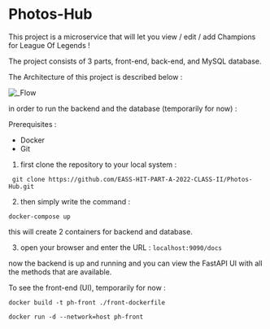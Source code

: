 # Photos-Hub

This project is a microservice that will let you view / edit / add Champions for League Of Legends !

The project consists of 3 parts, front-end, back-end, and MySQL database.

The Architecture of this project is described below :

![_Flow](https://user-images.githubusercontent.com/71922912/208976356-8707bff7-91e2-4414-89f6-8763ff420065.png)

in order to run the backend and the database (temporarily for now) :

Prerequisites :
- Docker
- Git

1. first clone the repository to your local system :

``` git clone https://github.com/EASS-HIT-PART-A-2022-CLASS-II/Photos-Hub.git```

2. then simply write the command : 

``` docker-compose up ```

this will create 2 containers for backend and database.

3. open your browser and enter the URL : 
   ``` localhost:9090/docs ```
   
now the backend is up and running and you can view the FastAPI UI with all the methods that are available.

To see the front-end (UI), temporarily for now :

``` docker build -t ph-front ./front-dockerfile ```

``` docker run -d --network=host ph-front ```
